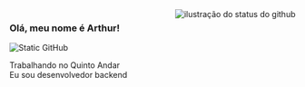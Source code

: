 <img align='right' src="https://github-readme-stats.vercel.app/api?username=Arthur5272&show_icons=true&title_color=783c00&text_color=E0E6FF&icon_color=783c00&bg_color=161829&cache_seconds=1300" alt="ilustração do status do github">

### Olá, meu nome é Arthur!

<img src="https://img.shields.io/static/v1?label=Overview&message=SEUNOME&color=f8efd4&style=for-the-badge&logo=GitHub" alt="Static GitHub">

<p>Trabalhando no Quinto Andar<br/> Eu sou desenvolvedor backend</p>

